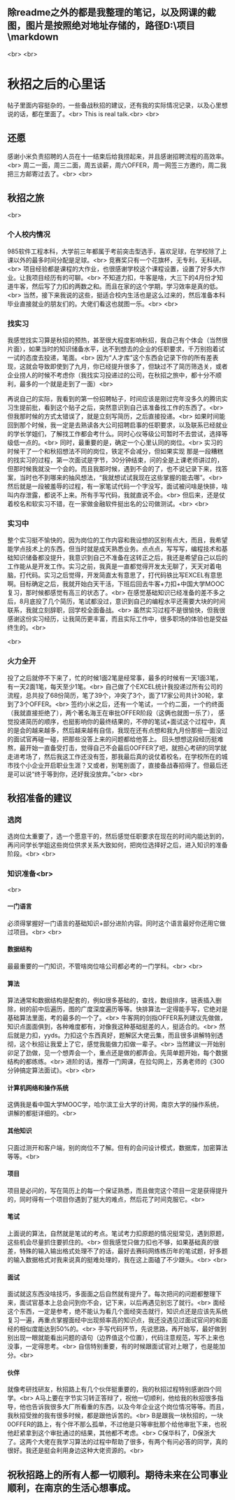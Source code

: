 ## 除readme之外的都是我整理的笔记，以及网课的截图，图片是按照绝对地址存储的，路径D:\项目\markdown
\<br>
\<br>
# 秋招之后的心里话

帖子里面内容挺杂的，一些备战秋招的建议，还有我的实际情况记录，以及心里想说的话，都在里面了。\<br>
This is real talk.\<br>
\<br>

## 还愿
感谢小米负责招聘的人员在十一结束后给我捞起来，并且感谢招聘流程的高效率。\<br>
周二一面，周三二面，周五谈薪，周六OFFER，周一网签三方邀约，周二我把三方邮寄过去了。\<br>
\<br>

## 秋招之旅
\<br>
### 个人校内情况
985软件工程本科，大学前三年都属于考前突击型选手，喜欢足球，在学校除了上课以外的最多时间分配是足球。\<br>
竞赛奖只有一个花旗杯，无专利，无科研。\<br>
项目经验都是课程的大作业，也很感谢学校这个课程设置，设置了好多大作业。让我项目经历有的可聊。\<br>
不知道力扣，牛客是啥，大三下的4月份才知道牛客，然后写了力扣的两数之和。而且在家的这个学期，学习效率是真的低。\<br>
当然，接下来我说的这些，挺适合校内生活也是这么过来的，然后准备本科毕业直接就业的朋友们的。大佬们看这也就图一乐。\<br>
\<br>

### 找实习
我感觉找实习算是秋招的预热，甚至很大程度影响秋招，我自己有个体会（当然很片面），如果当时的知识储备水平，达不到想去的企业的任职要求，千万别抱着试一试的态度去投递，笔面。\<br>
因为“人才库”这个东西会记录下你的所有差表现，这就会导致即使到了九月，你已经提升很多了，但缺过不了简历筛选关，或者企业捞人的时候不考虑你（我找实习投递过的公司，在秋招之旅中，都十分不顺利，最多的一个就是走到了一面）\<br>

再说自己的实际，我看到的第一份招聘帖子，时间应该是刚过完年没多久的腾讯实习生提前批，看到这个贴子之后，突然意识到自己该准备找工作的东西了。\<br>
但我那时候的方式太错误了，就是立刻写简历，之后直接投递。\<br>
如果时间能回到那个时候，我一定是去熟读各大公司招聘启事的任职要求，以及联系已经就业的学长学姐们，了解找工作都会考什么。同时心仪等级公司暂时不去尝试，选择等级低一点的。\<br>
同时，最重要的是，确定一个心里认同的岗位。\<br>
实习的时候干了一个和秋招想法不同的岗位，铁定不会减分，但如果实现
那是一段糟糕的找实习的过程，第一次面试是字节，30分钟结束，问的全是上课老师讲过的，但那时候我就没一个会的。而且我那时候，遇到不会的了，也不说记录下来，找答案，当时也不到哪来的抽风想法，“我就想试试我现在这些掌握的能去哪”。\<br>
然后就是一段被羞辱的过程，有一家笔试代码一个字没写，面试被问啥是快排，啥叫内存泄露，都说不上来。所有手写代码，我就直说不会。\<br>
但后来，还是仗着校名和软实习不错，在一家做金融软件挺出名的公司做测试。\<br>
\<br>

### 实习中
整个实习挺不愉快的，因为岗位的工作内容和我设想的区别有点大，而且，我希望能学点技术上的东西，但当时就是成天熟悉业务。点点点，写写写，编程技术和基础知识储备都没提升，我意识到自己不准备在这转正之后，我还是希望自己以后的工作能从是开发工作。实习之前，我真是一直都觉得开发太无聊了，天天对着电脑，打代码。实习之后觉得，开发简直太有意思了，打代码铁比写EXCEL有意思啊。目标确定之后，我就开始白天干活，下班后回去牛客+力扣+中国大学MOOC复习，那时候都感觉有高三的状态了。\<br>
在感觉基础知识已经准备的差不多之后，8月底投了几个简历，笔试都没过，意识到自己的编程水平还需要大块的时间联系，我就立刻辞职，回学校全面备战。\<br>
虽然实习过程不是很愉快，但我很感谢这份实习经历，让我简历更丰富，而且实际工作中，很多职场的体验也是受益终生的。\<br>

\<br>

### 火力全开
投了之后就停不下来了，忙的时候1面2笔是经常事，最多的时候有一天1面3笔，有一天2面1笔，每天至少1笔。\<br>
自己做了个EXCEL统计我投递过所有公司的流程，总共投了68份简历，笔了39个，冲突了3个，面了17家公司共计30轮，拿到了3个OFFER。\<br>
签约小米之后，还有一个笔试，一个约二面，一个约终面（我就直接拒绝了），两个著名海王在审批OFFER阶段（这俩也就图一乐了），
感觉投递简历的顺序，也挺影响你的最终结果的，不停的笔试+面试这个过程中，真的是会的越来越多，然后越来越有自信，我现在还有点想和我九月份那些一面没过的面试官再碰一碰，把那些没答上来的问题都给他答上。
回头想想这段经历挺难熬，最开始一直备受打击，觉得自己不会最后0OFFER了吧，就担心考研的同学就走进考场了，然后我这工作还没有签，那我最后真的说仗着校名，在学校所在的城市找个小企业开启职业生涯？又或者，别笔别面了，直接备战春招得了。但最后还是可以说“终于等到你，还好我没放弃。”\<br>
\<br>

## 秋招准备的建议

### 选岗
选岗位太重要了，选一个愿意干的，然后感觉任职要求在现在的时间内能达到的，再问问学长学姐这些岗位供求关系大致如何，把岗位选择好之后，进入知识的准备阶段。\<br>
\<br>
### 知识准备\<br>
\<br>
#### 一门语言
必须得掌握好一门语言的基础知识+部分进阶内容。同时这个语言最好你还用它做过项目。\<br>
\<br>

#### 数据结构
最最重要的一门知识，不管啥岗位啥公司都必考的一门学科。\<br>
\<br>

#### 算法
算法通常和数据结构是配套的，例如很多基础的，查找，数组排序，链表插入删除，树的前中后遍历，图的广度深度遍历等等。快排算法一定得能手写，它绝对是基础算法里面，考的最多的一个了。\<br>
牛客网的剑指OFFER系列建议先做做，知识点面面俱到，各种难度都有，对像我这种基础挺差的人，挺适合的。\<br>
然后就是力扣，yyds。力扣这个东西真好，题解区大佬云集，而且很多讲解特别透彻，这个秋招让我爱上了它，感觉我能做力扣做一辈子。\<br>
当然建议一开始别卯足了劲做，见一个想弄会一个，重点还是做的都弄会。先简单题开始，每个数据结构的都练练。\<br>
进阶的话，推荐一门网课，在拉勾网上，苏勇老师的《300分钟搞定算法面试》。\<br>
\<br>

#### 计算机网络和操作系统
这俩我是看中国大学MOOC学，哈尔滨工业大学的计网，南京大学的操作系统，讲解的都挺详细的。\<br>

#### 其他知识
只面过测开和客户端，别的岗位不了解。但有的会问设计模式，数据库，加密算法等等。\<br>

#### 项目
项目是必问的，写在简历上的每一个保证熟悉，而且做完这个项目一定是获得提升的，同时得有一个项目你遇到了挺大的难点，然后花了时间克服它。\<br>

#### 笔试
上面说的算法，自然就是笔试的考点。笔试考力扣原题的情况挺常见，遇到原题，这些机会尽量抓住要抓住的。\<br>
但我感觉只做力扣也不够，如果基础真的很差，特殊的输入输出格式处理不了的话，最好去赛码网练练历年的笔试题，好多题的输入数据格式对我来说真的挺难处理的，我在这上面磕了不少跟头。\<br>
\<br>

#### 面试
面试就这东西没啥技巧，多面面之后自然就有提升了。每次把问的问题都整理下来，面试官基本上总会问到你不会，记下来，以后再遇见别忘了就行。\<br>
面经这个东西，一定是参考，绝不能认为看几个面经突击就行，知识点还是应该先系统复习一遍，再重点掌握面经中出现频率高的知识点，我还没遇见过面试官问的和面经的相似度能达到50%的。\<br>
手写代码环节，先说思路，再开始写，最好做到别出现一眼就能看出问题的语句（边界值这个位置），代码注意规范，写不上来也没事，一定得思考。\<br>
自信特别重要，有的时候跟面试官对上眼了，也是能加分。\<br>

#### 伙伴
就像考研找研友，秋招路上有几个伙伴挺重要的，我的秋招过程特别感谢四个同学。\<br>
A马上要在字节实习转正答辩了，祝他一切顺利，他给我的秋招很多指导，他也告诉我很多大厂所看重的东西，以及今年企业这个岗位情况等等。而且，我秋招受挫的我有很多时候，都是跟他诉苦的。\<br>
B是跟我一块秋招的，一块0OFFER的路上，有个伴不那么孤单，不过他是只等审批那个给他审批下来，也祝他赶紧拿到这个审批通过的结果，其他都不考虑。\<br>
C保华科了，D保浙大了。这两个大佬在我学习算法的过程中帮助了很多，有两个有问必答的同学，真的很好。我还是挺会利用身边这种大佬资源的。\<br>

## 祝秋招路上的所有人都一切顺利。期待未来在公司事业顺利，在南京的生活心想事成。
